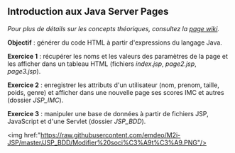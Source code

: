## Introduction aux Java Server Pages

*Pour plus de détails sur les concepts théoriques, consultez la <a href="https://github.com/emdeo/M2i-JSP/wiki/Introduction-aux-Java-Server-Pages">page wiki</a>.*

**Objectif** : générer du code HTML à partir d'expressions du langage Java.

**Exercice 1** : récupérer les noms et les valeurs des paramètres de la page et les afficher dans un tableau HTML (fichiers *index.jsp*, *page2.jsp*, *page3.jsp*).

**Exercice 2** : enregistrer les attributs d'un utilisateur (nom, prenom, taille, poids, genre) et afficher dans une nouvelle page ses scores IMC et autres (dossier *JSP_IMC*).

**Exercice 3** : manipuler une base de données à partir de fichiers JSP, JavaScript et d'une Servlet (dossier *JSP_BDD*).

<img href:"https://raw.githubusercontent.com/emdeo/M2i-JSP/master/JSP_BDD/Modifier%20soci%C3%A9t%C3%A9.PNG"/>
